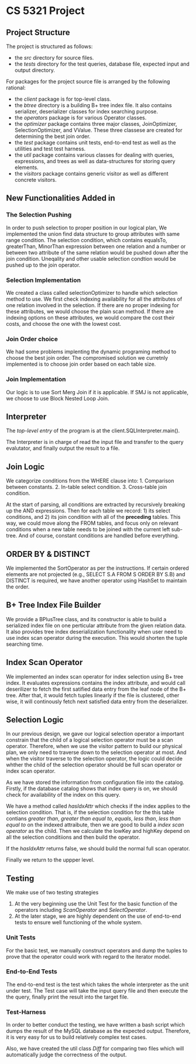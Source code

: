 # CS 5321 Project #
  

## Project Structure 

The project is structured as follows:

  * the _src_ directory for source files.
  * the _tests_ directory for the test queries, database file, expected input and output directory.

For packages for the project source file is arranged by the following rational:

  * the _client_ package is for top-level class.
  * the _btree_ directory is a building B+ tree index file. It also contains serializer, deserializer classes for index searching purpose. 
  * the _operators_ package is for various Operator classes.
  * the _optimizer_ package contains three major classes, JoinOptimizer, SelectionOptimizer, and VValue. These three classese are created for determining the best join order. 
  * the _test_ package contains unit tests, end-to-end test as well as the utilities and test test harness.
  * the _util_ package contains various classes for dealing with queries, expressions, and trees as well as data-structures for storing query elements.
  * the _visitors_ package contains generic visitor as well as different concrete visitors.  

## New Functionalities Added in 

### The Selection Pushing

In order to push selection to proper position in our logical plan, We implemented the union find data structure to group attributes with same range condition. The selection condition, which contains equalsTo, greaterThan, MinorThan expression between one relation and a number or between two attribute of the same relation would be pushed down after the join condition. Uneqality and other usable selection condtion would be pushed up to the join operator. 

### Selection Implementation

We created a class called selectionOptimizer to handle which selection method to use. We first check indexing availability for all the attributes of one relation involved in the selection. If there are no proper indexing for these attributes, we would choose the plain scan method. If there are indexing options on these attributes, we would compare the cost their costs, and choose the one with the lowest cost.

### Join Order choice
We had some problems implenting the dynamic programing method to choose the best join order. The compromised solution we curretnly implemented is to choose join order based on each table size. 

### Join Implementation
Our logic is to use Sort Merg Join if it is applicable. If SMJ is not applicable, we choose to use Block Nested Loop Join. 
  
## Interpreter

The _top-level entry_ of the program is at the client.SQLInterpreter.main().

The Interpreter is in charge of read the input file and transfer to the query evalutator, and finally output the result to a file.

## Join Logic

We categorize conditions from the WHERE clause into:
	1. Comparison between constants.
	2. In-table select condition.
	3. Cross-table join condition.

At the start of parsing, all conditions are extracted by recursively breaking up the AND expressions. Then for each table we record: 1) its select conditions, and 2) its join condition with all of the __preceding__ tables. This way, we could move along the FROM tables, and focus only on relevant conditions when a new table needs to be joined with the current left sub-tree. And of course, constant conditions are handled before everything.

## ORDER BY & DISTINCT

We implemented the SortOperator as per the instructions. If certain ordered elements are not projected (e.g., SELECT S.A FROM S ORDER BY S.B) and DISTINCT is required, we have another operator using HashSet to maintain the order.

## B+ Tree Index File Builder
We provide a BPlusTree class, and its constructor is able to build a serialized index file on one perticular attribute from the given relation data. 
It also provides tree index deserialization functionality when user need to use index scan operator during the execution. This would shorten the tuple searching time.  

## Index Scan Operator
We implemented an index scan operator for index selection using B+ tree index. It evaluates expressions contains the index attribute, and would call deserilizer to fetch the first satified data entry from the leaf node of the B+ tree. After that, it would fetch tuples linearly if the file is clustered, other wise, it will continously fetch next satisfied data entry from the deserializer. 

## Selection Logic 

In our previous design, we gave our logical selection operator a important constrain that the child of a logical selection operator must be a scan operator. Therefore, when we use the visitor pattern to build our physical plan, we only need to traverse down to the selection operator at most. And when the visitor traverse to the selection operator, the logic could decide whther the child of the selection operator should be full scan operator or index scan operator.

As we have stored the information from configuration file into the catalog. Firstly, if the database catalog shows that index query is on, we should check for availability of the index on this query.

We have a method called _hasIdxAttr_ which checks if the index applies to the selection condition. That is, if the selection condition for the this table contians _greater than_, _greater than equal to_, _equals_, _less than_, _less than equal to_ on the indexed attraibute, then we are good to build a _index scan operator_ as the child. Then we calculate the lowKey and highKey depend on all the selection conditiions and then build the operator.

If the _hasIdxAttr_ returns false, we should build the normal full scan operator. 

Finally we return to the uppper level.


## Testing

We make use of two testing strategies

1. At the very beginning use the Unit Test for the basic function of the operators including _ScanOperator_ and _SelectOperator_.
2. At the later stage, we are highly dependent on the use of end-to-end tests to ensure well functioning of the whole system.

### Unit Tests

For the basic test, we manually construct operators and dump the tuples to prove that the operator could work with regard to the iterator model.

### End-to-End Tests

The end-to-end test is the test which takes the whole interpreter as the unit under test.
The Test case will take the input query file and then execute the the query, finally print the result into the target file.

### Test-Harness

In order to better conduct the testing, we have written a bash script which dumps the result of the MySQL database as the expected output. Therefore, it is very easy for us to build relatively complex test cases.

Also, we have created the util class _Diff_ for comparing two files which will automatically judge the correctness of the output.



